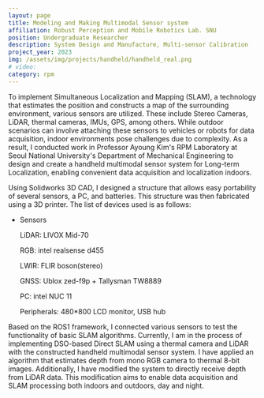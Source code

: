 ```yaml
---
layout: page
title: Modeling and Making Multimodal Sensor system
affiliation: Robust Perception and Mobile Robotics Lab. SNU
position: Undergraduate Researcher
description: System Design and Manufacture, Multi-sensor Calibration
project_year: 2023
img: /assets/img/projects/handheld/handheld_real.png
# video: 
category: rpm
---
```


To implement Simultaneous Localization and Mapping (SLAM), a technology that estimates the position and constructs a map of the surrounding environment, various sensors are utilized. These include Stereo Cameras, LiDAR, thermal cameras, IMUs, GPS, among others. While outdoor scenarios can involve attaching these sensors to vehicles or robots for data acquisition, indoor environments pose challenges due to complexity. As a result, I conducted work in Professor Ayoung Kim's RPM Laboratory at Seoul National University's Department of Mechanical Engineering to design and create a handheld multimodal sensor system for Long-term Localization, enabling convenient data acquisition and localization indoors.

Using Solidworks 3D CAD, I designed a structure that allows easy portability of several sensors, a PC, and batteries. This structure was then fabricated using a 3D printer. The list of devices used is as follows:

- Sensors
    
    LiDAR: LIVOX Mid-70
    
    RGB: intel realsense d455
    
    LWIR: FLIR boson(stereo)
    
    GNSS: Ublox zed-f9p + Tallysman TW8889
    
    PC: intel NUC 11
    
    Peripherals: 480*800 LCD monitor, USB hub
    

Based on the ROS1 framework, I connected various sensors to test the functionality of basic SLAM algorithms. Currently, I am in the process of implementing DSO-based Direct SLAM using a thermal camera and LiDAR with the constructed handheld multimodal sensor system. I have applied an algorithm that estimates depth from mono RGB camera to thermal 8-bit images. Additionally, I have modified the system to directly receive depth from LiDAR data. This modification aims to enable data acquisition and SLAM processing both indoors and outdoors, day and night.

<div class="figure">
    <img class="one" src="{{ site.baseurl }}/assets/img/projects/handheld/handheld_cad.png" alt="" title="cad"/>
    <img class="one" src="{{ site.baseurl }}/assets/img/projects/handheld/handheld_real.png" alt="" title="real"/>
</div>

<div class="figure">
    <img class="two" src="{{ site.baseurl }}/assets/img/projects/handheld/handheld_demo.mp4" alt="" title="demo"/>
</div>